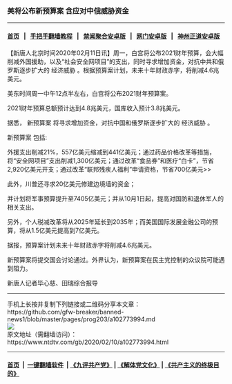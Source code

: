 ### 美将公布新预算案 含应对中俄威胁资金
------------------------

#### [首页](https://github.com/gfw-breaker/banned-news1/blob/master/README.md) &nbsp;&nbsp;|&nbsp;&nbsp; [手把手翻墙教程](https://github.com/gfw-breaker/guides/wiki) &nbsp;&nbsp;|&nbsp;&nbsp; [禁闻聚合安卓版](https://github.com/gfw-breaker/bn-android) &nbsp;&nbsp;|&nbsp;&nbsp; [网门安卓版](https://github.com/oGate2/oGate) &nbsp;&nbsp;|&nbsp;&nbsp; [神州正道安卓版](https://github.com/SzzdOgate/update) 



<div><div class="post_content" itemprop="articleBody">
 <p>
  【新唐人北京时间2020年02月11日讯】周一，白宫将公布2021财年预算，会大幅削减外国援助，以及“社会安全网项目”的支出，同时寻求增加资金，对抗中共和俄罗斯逐步扩大的
  <ok href="https://www.ntdtv.com/gb/经济威胁.htm">
   经济威胁
  </ok>
  。根据预算案计划，未来十年财政赤字，将削减4.6兆美元。
 </p>
 <p>
  美东时间周一中午12点半左右，白宫将公布2021财年预算案。
 </p>
 <p>
  2021财年预算总额预计达到4.8兆美元，国库收入预计3.8兆美元。
 </p>
 <p>
  据悉，
  <ok href="https://www.ntdtv.com/gb/新预算案.htm">
   新预算案
  </ok>
  将寻求增加资金，对抗中国和俄罗斯逐步扩大的
  <ok href="https://www.ntdtv.com/gb/经济威胁.htm">
   经济威胁
  </ok>
  。
 </p>
 <p>
  <ok href="https://www.ntdtv.com/gb/新预算案.htm">
   新预算案
  </ok>
  包括:
 </p>
 <p>
  外援支出削减21%，557亿美元缩减到441亿美元；通过药品价格改革等措施，将“安全网项目”支出削减1,300亿美元；通过改革“食品券”和医疗“白卡”，节省2,920亿美元开支；通过改革“联邦残疾人福利”申请资格，节省700亿美元&gt;&gt;
 </p>
 <p>
  此外，川普还寻求20亿美元修建边境墙的资金；
 </p>
 <p>
  并计划将军事预算提升至7405亿美元；并从10月1日起，提高对国防和退休军人的相关支出。
 </p>
 <p>
  另外，个人税减改革将从2025年延长到2035年；而美国国际发展金融公司的预算，将从1.5亿美元提高到7亿美元。
 </p>
 <p>
  据报，预算案计划未来十年财政赤字将削减4.6兆美元。
 </p>
 <p>
  新预算案将提交国会讨论通过。外界认为，新预算案在民主党控制的众议院可能遇到阻力。
 </p>
 <p>
  新唐人记者毕心慈、田瑞综合报导
 </p>
 <div class="single_ad">
 </div>
</div>
</div>
<hr/>
手机上长按并复制下列链接或二维码分享本文章：<br/>
https://github.com/gfw-breaker/banned-news1/blob/master/pages/prog203/a102773994.md <br/>
<a href='https://github.com/gfw-breaker/banned-news1/blob/master/pages/prog203/a102773994.md'><img src='https://github.com/gfw-breaker/banned-news1/blob/master/pages/prog203/a102773994.md.png'/></a> <br/>
原文地址（需翻墙访问）：https://www.ntdtv.com/gb/2020/02/10/a102773994.html


------------------------
#### [首页](https://github.com/gfw-breaker/banned-news1/blob/master/README.md) &nbsp;|&nbsp; [一键翻墙软件](https://github.com/gfw-breaker/nogfw/blob/master/README.md) &nbsp;| [《九评共产党》](https://github.com/gfw-breaker/9ping.md/blob/master/README.md#九评之一评共产党是什么) | [《解体党文化》](https://github.com/gfw-breaker/jtdwh.md/blob/master/README.md) | [《共产主义的终极目的》](https://github.com/gfw-breaker/gczydzjmd.md/blob/master/README.md)


<img src='http://gfw-breaker.win/banned-news/pages/prog203/a102773994.md' width='0px' height='0px'/>